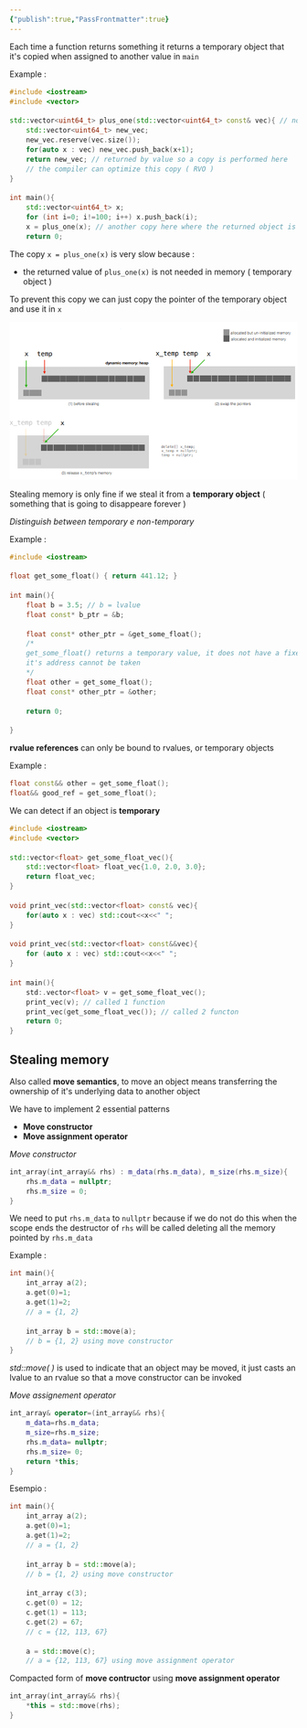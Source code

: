 ```yaml
---
{"publish":true,"PassFrontmatter":true}
---
```



Each time a function returns something it returns a temporary object that it's copied when assigned to another value in `main` 

Example :

```c++
#include <iostream>
#include <vector>

std::vector<uint64_t> plus_one(std::vector<uint64_t> const& vec){ // no copy here
	std::vector<uint64_t> new_vec;
	new_vec.reserve(vec.size());
	for(auto x : vec) new_vec.push_back(x+1);
	return new_vec; // returned by value so a copy is performed here
	// the compiler can optimize this copy ( RVO )
}

int main(){
	std::vector<uint64_t> x;
	for (int i=0; i!=100; i++) x.push_back(i);
	x = plus_one(x); // another copy here where the returned object is assigned to x
	return 0;
```

The copy `x = plus_one(x)` is very slow because : 
+ the returned value of `plus_one(x)` is not needed in memory ( temporary object )

To prevent this copy we can just copy the pointer of the temporary object and use it  in `x`

![Immagine 2023-04-21 151009.png](../../../Resources/Immagine%202023-04-21%20151009.png)

Stealing memory is only fine if we steal it from a **temporary object** ( something that is going to disappeare forever )

_Distinguish between temporary e non-temporary_

Example :

```c++
#include <iostream>

float get_some_float() { return 441.12; }

int main(){
	float b = 3.5; // b = lvalue
	float const* b_ptr = &b;

	float const* other_ptr = &get_some_float();
	/*
	get_some_float() returns a temporary value, it does not have a fixed memory address
	it's address cannot be taken 
	*/
	float other = get_some_float();
	float const* other_ptr = &other;

	return 0;

}
```

**rvalue references** can only be bound to rvalues, or temporary objects

Example : 
```c++
float const&& other = get_some_float();
float&& good_ref = get_some_float();
```

We can detect if an object is **temporary** 

```c++
#include <iostream>
#include <vector>

std::vector<float> get_some_float_vec(){
	std::vector<float> float_vec{1.0, 2.0, 3.0};
	return float_vec;
}

void print_vec(std::vector<float> const& vec){
	for(auto x : vec) std::cout<<x<<" ";
}

void print_vec(std::vector<float> const&&vec){
	for (auto x : vec) std::cout<<x<<" ";
}

int main(){
	std:.vector<float> v = get_some_float_vec();
	print_vec(v); // called 1 function
	print_vec(get_some_float_vec()); // called 2 functon
	return 0;
}
```

## Stealing memory

Also called **move semantics**, to move an object means transferring the ownership of it's underlying data to another object

We have to implement 2 essential patterns
+ **Move constructor**
+ **Move assignment operator**

_Move constructor_

```c++
int_array(int_array&& rhs) : m_data(rhs.m_data), m_size(rhs.m_size){
	rhs.m_data = nullptr;
	rhs.m_size = 0;
}
```

We need to put `rhs.m_data` to `nullptr` because if we do not do this when the scope ends the destructor of `rhs` will be called deleting all the memory pointed by `rhs.m_data`

Example : 
```c++
int main(){
	int_array a(2);
	a.get(0)=1;
	a.get(1)=2;
	// a = {1, 2}

	int_array b = std::move(a);
	// b = {1, 2} using move constructor
}
```

_std::move( )_ is used to indicate that an object may be moved, it just casts an lvalue to an rvalue so that a move constructor can be invoked

_Move assignement operator_

```c++
int_array& operator=(int_array&& rhs){
	m_data=rhs.m_data;
	m_size=rhs.m_size;
	rhs.m_data= nullptr;
	rhs.m_size= 0;
	return *this;
}
```

Esempio :

```c++
int main(){
	int_array a(2);
	a.get(0)=1;
	a.get(1)=2;
	// a = {1, 2}

	int_array b = std::move(a);
	// b = {1, 2} using move constructor

	int_array c(3);
	c.get(0) = 12;
	c.get(1) = 113;
	c.get(2) = 67;
	// c = {12, 113, 67}

	a = std::move(c); 
	// a = {12, 113, 67} using move assignment operator
```

Compacted form of **move contructor** using **move assignment operator**

```c++
int_array(int_array&& rhs){
	*this = std::move(rhs);
}
```

